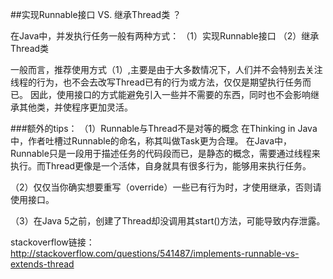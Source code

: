 ##实现Runnable接口 VS. 继承Thread类 ？

在Java中，并发执行任务一般有两种方式： （1）实现Runnable接口 （2）继承Thread类

一般而言，推荐使用方式（1）,主要是由于大多数情况下，人们并不会特别去关注线程的行为，也不会去改写Thread已有的行为或方法，仅仅是期望执行任务而已。 因此，使用接口的方式能避免引入一些并不需要的东西，同时也不会影响继承其他类，并使程序更加灵活。

###额外的tips： （1）Runnable与Thread不是对等的概念 在Thinking in Java中，作者吐槽过Runnable的命名，称其叫做Task更为合理。 在Java中，Runnable只是一段用于描述任务的代码段而已，是静态的概念，需要通过线程来执行。而Thread更像是一个活体，自身就具有很多行为，能够用来执行任务。

（2）仅仅当你确实想要重写（override）一些已有行为时，才使用继承，否则请使用接口。

（3）在Java 5之前，创建了Thread却没调用其start()方法，可能导致内存泄露。

stackoverflow链接： http://stackoverflow.com/questions/541487/implements-runnable-vs-extends-thread
